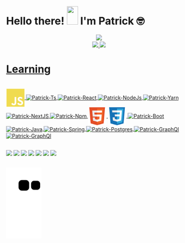 <h1 align="left">Hello there! <img src="https://raw.githubusercontent.com/kaueMarques/kaueMarques/master/hi.gif" height= "50px" width="30px"> I'm Patrick 🤓</h1>

<div align="center">
   <img height="380em" src="https://user-images.githubusercontent.com/70382532/138322189-2db8df52-9dcb-40a0-88a8-c365466bd33d.gif"/>
</div>
<div align="center">
<a href="https://github.com/Patrick-Jabba">
<img height="150em" src="https://github-readme-stats.vercel.app/api?username=patrick-jabba&show_icons=true&theme=nightowl&include_all_commits=true&count_private=true"/>
<img height="150em" src="https://github-readme-stats.vercel.app/api/top-langs/?username=patrick-jabba&layout=compact&langs_count=7&theme=nightowl"/>

</div> 
   
# Learning
           
<div style="display: inline_block"><br>
<img align="center" alt="Patrick-Js" height="50" width="50" src="https://raw.githubusercontent.com/devicons/devicon/master/icons/javascript/javascript-plain.svg">
<img align="center" alt="Patrick-Ts" height="50" width="50" src="https://cdn.jsdelivr.net/gh/devicons/devicon/icons/typescript/typescript-original.svg" />
<img align="center" alt="Patrick-React" height="50" width="50" src="https://cdn.jsdelivr.net/gh/devicons/devicon/icons/react/react-original-wordmark.svg">
<img align="center" alt="Patrick-NodeJs" height="50" width="50" src="https://cdn.jsdelivr.net/gh/devicons/devicon/icons/nodejs/nodejs-original.svg" />
<img align="center" alt="Patrick-Yarn" height="50" width="50" src="https://cdn.jsdelivr.net/gh/devicons/devicon/icons/yarn/yarn-original.svg" />   
<img align="center" alt="Patrick-NextJS" height ="50" width= "50" src="https://cdn.jsdelivr.net/gh/devicons/devicon/icons/nextjs/nextjs-original.svg" />
<img align="center" alt="Patrick-Npm" height="50" width="50" src="https://cdn.jsdelivr.net/gh/devicons/devicon/icons/npm/npm-original-wordmark.svg" />
<img align="center" alt="Patrick-HTML" height="50" width="50" src="https://raw.githubusercontent.com/devicons/devicon/master/icons/html5/html5-original.svg">
<img align="center" alt="Patrick-CSS" height="50" width="50" src="https://raw.githubusercontent.com/devicons/devicon/master/icons/css3/css3-original.svg">
<img align="center" alt="Patrick-Boot" height="50" width="50" src="https://cdn.jsdelivr.net/gh/devicons/devicon/icons/bootstrap/bootstrap-original-wordmark.svg" />
<img align="center" alt="Patrick-Java" height="50" width="50" src="https://cdn.jsdelivr.net/gh/devicons/devicon/icons/java/java-original-wordmark.svg"/>
<img align="center" alt="Patrick-Spring" height="50" width="50" src="https://cdn.jsdelivr.net/gh/devicons/devicon/icons/spring/spring-original-wordmark.svg" />
<img align="center" alt="Patrick-Postgres" height="50" width="50" src="https://cdn.jsdelivr.net/gh/devicons/devicon/icons/postgresql/postgresql-plain-wordmark.svg" />
<img align="center" alt="Patrick-GraphQl" height="50" width="50" src="https://cdn.jsdelivr.net/gh/devicons/devicon/icons/graphql/graphql-plain-wordmark.svg" />
<img align="center" alt="Patrick-GraphQl" height="70" width="70" src="https://cdn.jsdelivr.net/gh/devicons/devicon/icons/mysql/mysql-original-wordmark.svg" />
          
           

##
      
 
<a href="https://dev.to/patrickjabba" target="_blank"><img src="https://img.shields.io/badge/dev.to-0A0A0A?style=for-the-badge&logo=dev.to&logoColor=white" target="_blank"></a>
![](https://komarev.com/ghpvc/?username=patrick-jabba&style=for-the-badge)
<a href="https://www.linkedin.com/in/patrick-monteiro-fischer-1316369b/" target="_blank"><img src="https://img.shields.io/badge/-LinkedIn-%230077B5?style=for-the-badge&logo=linkedin&logoColor=white" target="_blank"></a>
<a href = "mailto:monteiromonterio@gmail.com"><img src="https://img.shields.io/badge/Gmail-D14836?style=for-the-badge&logo=gmail&logoColor=white" target="_blank"></a>
<a href="https://open.spotify.com/user/12167587969?si=86f1e8b83fa74a60" target="_blank"><img src="https://img.shields.io/badge/Spotify-1ED760?&style=for-the-badge&logo=spotify&logoColor=white" target="_blank"></a>
<a href="https://www.instagram.com/tricks_n_meeples/" target="_blank"><img src="https://img.shields.io/badge/-Instagram-%23E4405F?style=for-the-badge&logo=instagram&logoColor=white" target="_blank"></a>
<a href="https://twitter.com/SharpzinU" target="_blank"><img src="https://img.shields.io/badge/Twitter-1DA1F2?style=for-the-badge&logo=twitter&logoColor=white" target="_blank"></a>


## 

![Snake animation](https://github.com/patrick-jabba/patrick-jabba/blob/output/github-contribution-grid-snake.svg)


  
</div>
   
